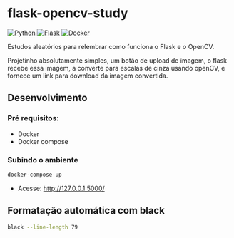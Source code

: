 # flask-opencv-study

[![Python](https://img.shields.io/badge/python-%2314354C.svg?style=flat&logo=python&logoColor=white)](https://www.python.org/)
[![Flask](https://img.shields.io/badge/flask-%23000.svg?style=flat&logo=flask&logoColor=white)](https://flask.palletsprojects.com/en/2.0.x/)
[![Docker](https://img.shields.io/badge/docker-%230db7ed.svg?style=flat&logo=docker&logoColor=white)](https://www.docker.com/)

Estudos aleatórios para relembrar como funciona o Flask e o OpenCV.

Projetinho absolutamente simples, um botão de upload de imagem, o flask recebe
essa imagem, a converte para escalas de cinza usando openCV, e fornece um link
para download da imagem convertida.

## Desenvolvimento

### Pré requisitos:

- Docker
- Docker compose

### Subindo o ambiente

```sh
docker-compose up
```

- Acesse: http://127.0.0.1:5000/

## Formatação automática com black

```sh
black --line-length 79
```

